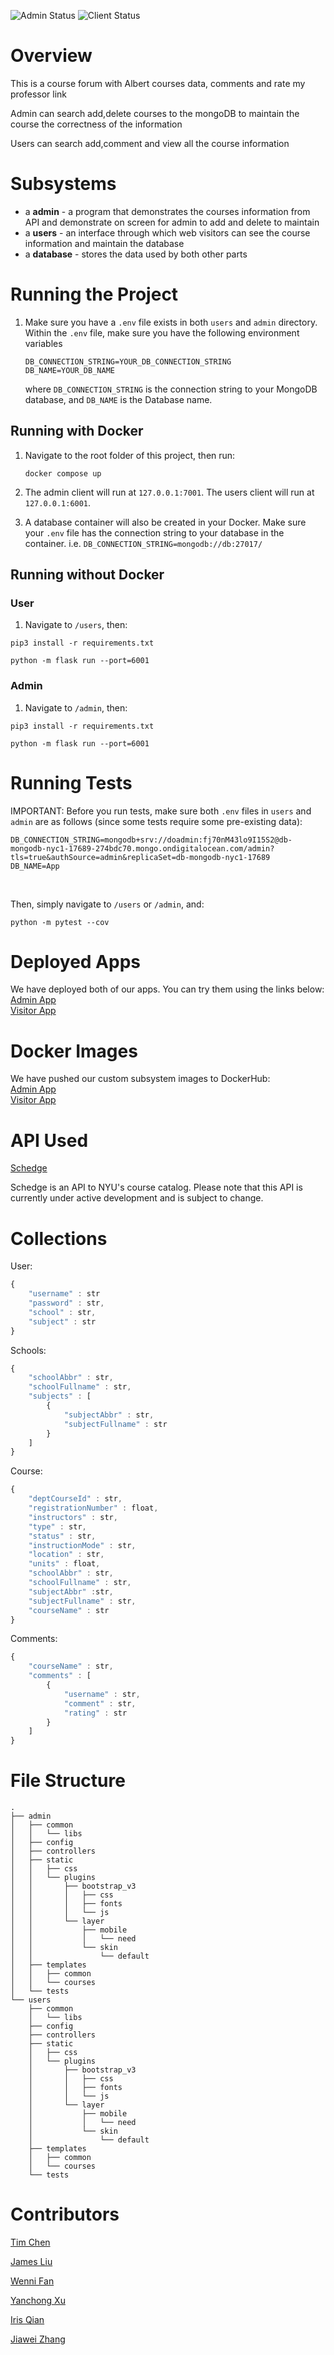![Admin Status](https://github.com/software-students-fall2022/final-project-team-6/actions/workflows/admin_workflow.yml/badge.svg?event=push)
![Client Status](https://github.com/software-students-fall2022/final-project-team-6/actions/workflows/client_workflow.yml/badge.svg?event=push)

# Overview

This is a course forum with Albert courses data, comments and rate my professor link

Admin can search add,delete courses to the mongoDB to maintain the course the correctness of the information

Users can search add,comment and view all the course information

# Subsystems
- a **admin** - a program that demonstrates the courses information from API and demonstrate on screen for admin to add and delete to maintain
- a **users** - an interface through which web visitors can see the course information and maintain the database
- a **database** - stores the data used by both other parts

# Running the Project
1. Make sure you have a `.env` file exists in both `users` and `admin` directory. Within the `.env` file, make sure you have the following environment variables
   ```
   DB_CONNECTION_STRING=YOUR_DB_CONNECTION_STRING
   DB_NAME=YOUR_DB_NAME
   ```
   where `DB_CONNECTION_STRING` is the connection string to your MongoDB database, and `DB_NAME` is the Database name.

## Running with Docker
1. Navigate to the root folder of this project, then run:
   ```
   docker compose up
   ```

2. The admin client will run at `127.0.0.1:7001`. The users client will run at `127.0.0.1:6001`.
   
3.  A database container will also be created in your Docker. Make sure your `.env` file has the connection string to your database in the container. i.e. `DB_CONNECTION_STRING=mongodb://db:27017/`

## Running without Docker
### User
1. Navigate to `/users`, then:
```
pip3 install -r requirements.txt

python -m flask run --port=6001
```
### Admin
1. Navigate to `/admin`, then:
```
pip3 install -r requirements.txt

python -m flask run --port=6001
```

# Running Tests

IMPORTANT: Before you run tests, make sure both `.env` files in `users` and `admin` are as follows (since some tests require some pre-existing data):
```
DB_CONNECTION_STRING=mongodb+srv://doadmin:fj70nM43lo9I15S2@db-mongodb-nyc1-17689-274bdc70.mongo.ondigitalocean.com/admin?tls=true&authSource=admin&replicaSet=db-mongodb-nyc1-17689
DB_NAME=App
```

<br>

Then, simply navigate to `/users` or `/admin`, and:
```
python -m pytest --cov
``` 

# Deployed Apps
We have deployed both of our apps. You can try them using the links below:
<br>
[Admin App](https://urchin-app-52ddx.ondigitalocean.app/)
<br>
[Visitor App](https://stingray-app-2-3m4gq.ondigitalocean.app/) 


# Docker Images
We have pushed our custom subsystem images to DockerHub:
<br>
[Admin App](https://hub.docker.com/repository/docker/cty288/course-admin)
<br>
[Visitor App](https://hub.docker.com/repository/docker/cty288/course-client) 

# API Used 

[Schedge](https://schedge.a1liu.com/)

Schedge is an API to NYU's course catalog. Please note that this API is currently under active development and is subject to change.

# Collections

User:

```javascript
{
    "username" : str
    "password" : str,
    "school" : str,
    "subject" : str
}
```

Schools:
```javascript
{
    "schoolAbbr" : str,
    "schoolFullname" : str,
    "subjects" : [
        {
            "subjectAbbr" : str,
            "subjectFullname" : str
        }
    ]
}
```


Course:

```javascript
{  
    "deptCourseId" : str,
    "registrationNumber" : float,
    "instructors" : str,
    "type" : str,
    "status" : str,
    "instructionMode" : str,
    "location" : str,
    "units" : float,
    "schoolAbbr" : str,
    "schoolFullname" : str,
    "subjectAbbr" :str,
    "subjectFullname" : str,
    "courseName" : str 
}
```

Comments:
```javascript
{
    "courseName" : str,
    "comments" : [
        {
            "username" : str,
            "comment" : str,
            "rating" : str
        }
    ]
}
```
# File Structure

```
.
├── admin
│   ├── common
│   │   └── libs
│   ├── config
│   ├── controllers
│   ├── static
│   │   ├── css
│   │   └── plugins
│   │       ├── bootstrap_v3
│   │       │   ├── css
│   │       │   ├── fonts
│   │       │   └── js
│   │       └── layer
│   │           ├── mobile
│   │           │   └── need
│   │           └── skin
│   │               └── default
│   ├── templates
│   │   ├── common
│   │   └── courses
│   └── tests
└── users
    ├── common
    │   └── libs
    ├── config
    ├── controllers
    ├── static
    │   ├── css
    │   └── plugins
    │       ├── bootstrap_v3
    │       │   ├── css
    │       │   ├── fonts
    │       │   └── js
    │       └── layer
    │           ├── mobile
    │           │   └── need
    │           └── skin
    │               └── default
    ├── templates
    │   ├── common
    │   └── courses
    └── tests
```

# Contributors

[Tim Chen](https://github.com/cty288)

[James Liu](https://github.com/liushuchen2025)

[Wenni Fan](https://github.com/fwenni)

[Yanchong Xu](https://github.com/yx-xyc)

[Iris Qian](https://github.com/okkiris)

[Jiawei Zhang](https://github.com/jiawei-zhang-a)
